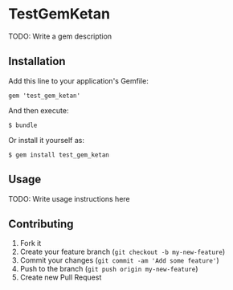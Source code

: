# TestGemKetan

TODO: Write a gem description

## Installation

Add this line to your application's Gemfile:

    gem 'test_gem_ketan'

And then execute:

    $ bundle

Or install it yourself as:

    $ gem install test_gem_ketan

## Usage

TODO: Write usage instructions here

## Contributing

1. Fork it
2. Create your feature branch (`git checkout -b my-new-feature`)
3. Commit your changes (`git commit -am 'Add some feature'`)
4. Push to the branch (`git push origin my-new-feature`)
5. Create new Pull Request
